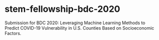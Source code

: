 # stem-fellowship-bdc-2020
Submission for BDC 2020: Leveraging Machine Learning Methods to Predict COVID-19 Vulnerability in U.S. Counties Based on Socioeconomic Factors.

